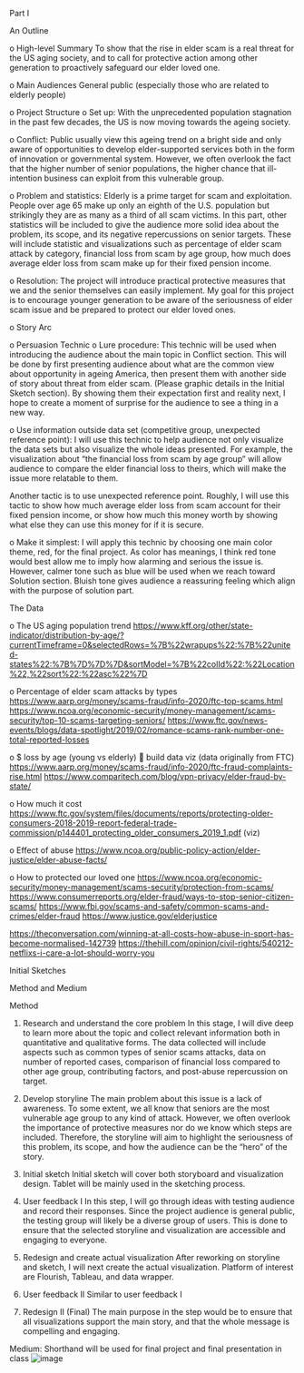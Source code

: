 Part I

An Outline

o	High-level Summary
To show that the rise in elder scam is a real threat for the US aging society, and to call for protective action among other generation to proactively safeguard our elder loved one. 

o	Main Audiences
General public (especially those who are related to elderly people)

o	Project Structure
o	Set up: With the unprecedented population stagnation in the past few decades, the US is now moving towards the ageing society.

o	Conflict: Public usually view this ageing trend on a bright side and only aware of opportunities to develop elder-supported services both in the form of innovation or governmental system. However, we often overlook the fact that the higher number of senior populations, the higher chance that ill-intention business can exploit from this vulnerable group. 

o	Problem and statistics: Elderly is a prime target for scam and exploitation. People over age 65 make up only an eighth of the U.S. population but strikingly they are as many as a third of all scam victims. In this part, other statistics will be included to give the audience more solid idea about the problem, its scope, and its negative repercussions on senior targets. These will include statistic and visualizations such as percentage of elder scam attack by category, financial loss from scam by age group, how much does average elder loss from scam make up for their fixed pension income. 

o	Resolution: The project will introduce practical protective measures that we and the senior themselves can easily implement. My goal for this project is to encourage younger generation to be aware of the seriousness of elder scam issue and be prepared to protect our elder loved ones. 

o	Story Arc

o	Persuasion Technic 
o	Lure procedure: This technic will be used when introducing the audience about the main topic in Conflict section. This will be done by first presenting audience about what are the common view about opportunity in ageing America, then present them with another side of story about threat from elder scam. (Please graphic details in the Initial Sketch section). By showing them their expectation first and reality next, I hope to create a moment of surprise for the audience to see a thing in a new way. 

o	Use information outside data set (competitive group, unexpected reference point): I will use this technic to help audience not only visualize the data sets but also visualize the whole ideas presented. For example, the visualization about “the financial loss from scam by age group” will allow audience to compare the elder financial loss to theirs, which will make the issue more relatable to them. 

Another tactic is to use unexpected reference point. Roughly, I will use this tactic to show how much average elder loss from scam account for their fixed pension income, or show how much this money worth by showing what else they can use this money for if it is secure. 

o	Make it simplest: I will apply this technic by choosing one main color theme, red, for the final project. As color has meanings, I think red tone would best allow me to imply how alarming and serious the issue is. However, calmer tone such as blue will be used when we reach toward Solution section. Bluish tone gives audience a reassuring feeling which align with the purpose of solution part. 

The Data

o	The US aging population trend 
https://www.kff.org/other/state-indicator/distribution-by-age/?currentTimeframe=0&selectedRows=%7B%22wrapups%22:%7B%22united-states%22:%7B%7D%7D%7D&sortModel=%7B%22colId%22:%22Location%22,%22sort%22:%22asc%22%7D  

o	Percentage of elder scam attacks by types 
https://www.aarp.org/money/scams-fraud/info-2020/ftc-top-scams.html
https://www.ncoa.org/economic-security/money-management/scams-security/top-10-scams-targeting-seniors/
https://www.ftc.gov/news-events/blogs/data-spotlight/2019/02/romance-scams-rank-number-one-total-reported-losses

o	$ loss by age (young vs elderly)  build data viz (data originally from FTC)
https://www.aarp.org/money/scams-fraud/info-2020/ftc-fraud-complaints-rise.html
https://www.comparitech.com/blog/vpn-privacy/elder-fraud-by-state/

o	How much it cost
https://www.ftc.gov/system/files/documents/reports/protecting-older-consumers-2018-2019-report-federal-trade-commission/p144401_protecting_older_consumers_2019_1.pdf (viz)

o	Effect of abuse
https://www.ncoa.org/public-policy-action/elder-justice/elder-abuse-facts/


o	How to protected our loved one
https://www.ncoa.org/economic-security/money-management/scams-security/protection-from-scams/
https://www.consumerreports.org/elder-fraud/ways-to-stop-senior-citizen-scams/
https://www.fbi.gov/scams-and-safety/common-scams-and-crimes/elder-fraud
https://www.justice.gov/elderjustice

https://theconversation.com/winning-at-all-costs-how-abuse-in-sport-has-become-normalised-142739
https://thehill.com/opinion/civil-rights/540212-netflixs-i-care-a-lot-should-worry-you


Initial Sketches

Method and Medium

Method

1.	Research and understand the core problem
In this stage, I will dive deep to learn more about the topic and collect relevant information both in quantitative and qualitative forms. The data collected will include aspects such as common types of senior scams attacks, data on number of reported cases, comparison of financial loss compared to other age group, contributing factors, and post-abuse repercussion on target. 

2.	Develop storyline 
The main problem about this issue is a lack of awareness. To some extent, we all know that seniors are the most vulnerable age group to any kind of attack.  However, we often overlook the importance of protective measures nor do we know which steps are included. Therefore, the storyline will aim to highlight the seriousness of this problem, its scope, and how the audience can be the “hero” of the story. 

3.	Initial sketch 
Initial sketch will cover both storyboard and visualization design.  Tablet will be mainly used in the sketching process.

4.	User feedback I
In this step, I will go through ideas with testing audience and record their responses. Since the project audience is general public, the testing group will likely be a diverse group of users. This is done to ensure that the selected storyline and visualization are accessible and engaging to everyone. 

5.	Redesign and create actual visualization
After reworking on storyline and sketch, I will next create the actual visualization. Platform of interest are Flourish, Tableau, and data wrapper. 

6.	User feedback II
Similar to user feedback I

7.	Redesign II (Final)
The main purpose in the step would be to ensure that all visualizations support the main story, and that the whole message is compelling and engaging. 

Medium:
Shorthand will be used for final project and final presentation in class
![image](https://user-images.githubusercontent.com/78334101/109432927-8c164300-79db-11eb-805f-b89b021dce61.png)

